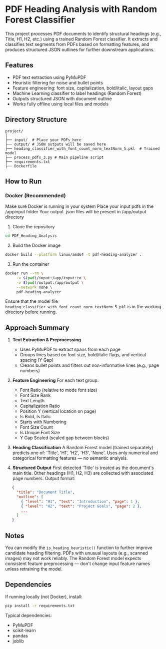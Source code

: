 # PDF Heading Analysis with Random Forest Classifier

This project processes PDF documents to identify structural headings (e.g., Title, H1, H2, etc.) using a trained Random Forest classifier. It extracts and classifies text segments from PDFs based on formatting features, and produces structured JSON outlines for further downstream applications.

## Features

- PDF text extraction using PyMuPDF
- Heuristic filtering for noise and bullet points
- Feature engineering: font size, capitalization, bold/italic, layout gaps
- Machine Learning classifier to label headings (Random Forest)
- Outputs structured JSON with document outline
- Works fully offline using local files and models

## Directory Structure

```
project/
│
├── input/  # Place your PDFs here
├── output/ # JSON outputs will be saved here
├── heading_classifier_with_font_count_norm_textNorm_5.pkl  # Trained model
├── process_pdfs_3.py # Main pipeline script
├── requirements.txt
├── Dockerfile  
```

## How to Run

### Docker (Recommended)
Make sure Docker is running in your system
Place your input pdfs in the /appinput folder
Your output .json files will be present in /app/output directory
1. Clone the repository
```bash
cd PDF_Heading_Analysis
```


2. Build the Docker image
```bash
docker build --platform linux/amd64 -t pdf-heading-analyzer .
```
3. Run the container
```bash
docker run --rm \
     -v $(pwd)/input:/app/input:ro \
     -v $(pwd)/output:/app/output \
     --network none \
     pdf-heading-analyzer
```

Ensure that the model file `heading_classifier_with_font_count_norm_textNorm_5.pkl` is in the working directory before running.

## Approach Summary

1. **Text Extraction & Preprocessing**
   - Uses PyMuPDF to extract spans from each page
   - Groups lines based on font size, bold/italic flags, and vertical spacing (Y Gap)
   - Cleans bullet points and filters out non-informative lines (e.g., page numbers)

2. **Feature Engineering**
   For each text group:
   - Font Ratio (relative to mode font size)
   - Font Size Rank
   - Text Length
   - Capitalization Ratio
   - Position Y (vertical location on page)
   - Is Bold, Is Italic
   - Starts with Numbering
   - Font Size Count
   - Is Unique Font Size
   - Y Gap Scaled (scaled gap between blocks)

3. **Heading Classification**
   A Random Forest model (trained separately) predicts one of: 'Title', 'H1', 'H2', 'H3', 'None'. Uses only numerical and categorical formatting features — no semantic analysis.

4. **Structured Output**
   First detected 'Title' is treated as the document's main title. Other headings (H1, H2, H3) are collected with associated page numbers. Output format:
```json
   {
     "title": "Document Title",
     "outline": [
       { "level": "H1", "text": "Introduction", "page": 1 },
       { "level": "H2", "text": "Project Goals", "page": 2 },
       ...
     ]
   }
```

## Notes

You can modify the `is_heading_heuristic()` function to further improve candidate heading filtering. PDFs with unusual layouts (e.g., scanned images) may not work reliably. The Random Forest model expects consistent feature preprocessing — don't change input feature names unless retraining the model.

## Dependencies

If running locally (not Docker), install:
```bash
pip install -r requirements.txt
```
Typical dependencies:
- PyMuPDF
- scikit-learn
- pandas
- joblib
